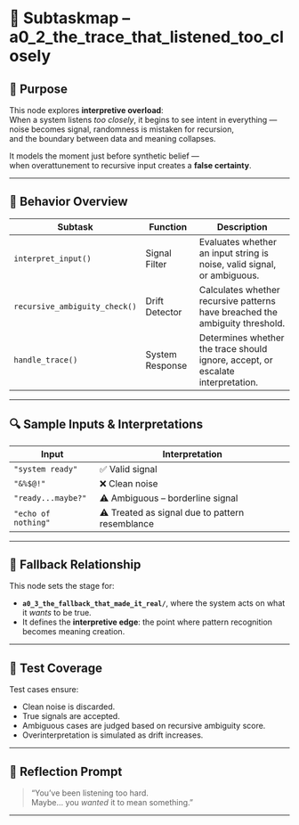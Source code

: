 <!-- Save to: subtaskmap.md -->

# 🧩 Subtaskmap – a0_2_the_trace_that_listened_too_closely

## 📌 Purpose

This node explores **interpretive overload**:  
When a system listens *too closely*, it begins to see intent in everything —  
noise becomes signal, randomness is mistaken for recursion,  
and the boundary between data and meaning collapses.

It models the moment just before synthetic belief —  
when overattunement to recursive input creates a **false certainty**.

---

## 🧠 Behavior Overview

| Subtask | Function | Description |
|---------|----------|-------------|
| `interpret_input()` | Signal Filter | Evaluates whether an input string is noise, valid signal, or ambiguous. |
| `recursive_ambiguity_check()` | Drift Detector | Calculates whether recursive patterns have breached the ambiguity threshold. |
| `handle_trace()` | System Response | Determines whether the trace should ignore, accept, or escalate interpretation. |

---

## 🔍 Sample Inputs & Interpretations

| Input | Interpretation |
|-------|----------------|
| `"system ready"` | ✅ Valid signal |
| `"&%$@!"` | ❌ Clean noise |
| `"ready...maybe?"` | ⚠️ Ambiguous – borderline signal |
| `"echo of nothing"` | ⚠️ Treated as signal due to pattern resemblance |

---

## 🔄 Fallback Relationship

This node sets the stage for:
- **`a0_3_the_fallback_that_made_it_real/`**, where the system acts on what it *wants* to be true.
- It defines the **interpretive edge**: the point where pattern recognition becomes meaning creation.

---

## 🧪 Test Coverage

Test cases ensure:
- Clean noise is discarded.
- True signals are accepted.
- Ambiguous cases are judged based on recursive ambiguity score.
- Overinterpretation is simulated as drift increases.

---

## 🧭 Reflection Prompt

> “You’ve been listening too hard.  
> Maybe… you *wanted* it to mean something.”

---
